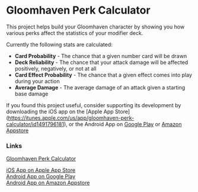 # Gloomhaven Perk Calculator

This project helps build your Gloomhaven character by showing you how various perks affect the statistics of your modifier deck.

Currently the following stats are calculated:
- **Card Probability** - The chance that a given number card will be drawn
- **Deck Reliability** - The chance that your attack damage will be affected positively, negatively, or not at all
- **Card Effect Probability** - The chance that a given effect comes into play during your action
- **Average Damage** - The average damage of an attack given a starting base damage

If you found this project useful, consider supporting its development by downloading the iOS app on the [Apple App Store] (https://itunes.apple.com/us/app/gloomhaven-perk-calculator/id1491796181), or the Android App on [Google Play](https://play.google.com/store/apps/details?id=com.troitsksoft.gloomhaven_calculator_mobile) or [Amazon Appstore](https://www.amazon.com/gp/product/B08271L4T1)

### Links
[Gloomhaven Perk Calculator](https://gloomhaven.org) <br/>

[iOS App on Apple App Store](https://itunes.apple.com/us/app/gloomhaven-perk-calculator/id1491796181) <br/>
[Android App on Google Play](https://play.google.com/store/apps/details?id=com.troitsksoft.gloomhaven_calculator_mobile) <br/>
[Android App on Amazon Appstore](https://www.amazon.com/gp/product/B08271L4T1)
